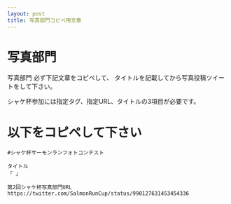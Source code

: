 ```yaml
---
layout: post
title: 写真部門コピペ用文章
---
```

<style>
pre {
  white-space: pre-wrap;
}
@media (max-width: 360) {
  pre {
    font-size: 16px;
  }
}
@media (min-width: 361) {
  pre {
    font-size: 20px;
  }
}
</style>

# 写真部門
写真部門 必ず下記文章をコピペして、
タイトルを記載してから写真投稿ツイートをして下さい。 

シャケ杯参加には指定タグ、指定URL、タイトルの3項目が必要です。

# 以下をコピペして下さい
```
#シャケ杯サーモンランフォトコンテスト

タイトル
「 」

第2回シャケ杯写真部門URL
https://twitter.com/SalmonRunCup/status/990127631453454336
```
